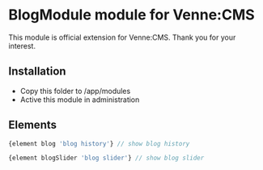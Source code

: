 BlogModule module for Venne:CMS
===============================

This module is official extension for Venne:CMS. Thank you for your interest.

Installation
------------

- Copy this folder to /app/modules
- Active this module in administration


Elements
--------

```php
{element blog 'blog history'} // show blog history

{element blogSlider 'blog slider'} // show blog slider
```
